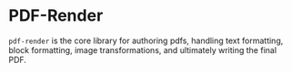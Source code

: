 # PDF-Render

`pdf-render` is the core library for authoring pdfs, handling text formatting,
block formatting, image transformations, and ultimately writing the final PDF.

